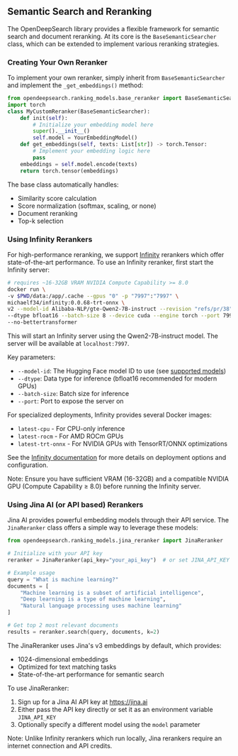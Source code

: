 ## Semantic Search and Reranking

The OpenDeepSearch library provides a flexible framework for semantic search and document reranking. At its core is the `BaseSemanticSearcher` class, which can be extended to implement various reranking strategies.

### Creating Your Own Reranker

To implement your own reranker, simply inherit from `BaseSemanticSearcher` and implement the `_get_embeddings()` method:

```python
from opendeepsearch.ranking_models.base_reranker import BaseSemanticSearcher
import torch
class MyCustomReranker(BaseSemanticSearcher):
    def init(self):
        # Initialize your embedding model here
        super().__init__()
        self.model = YourEmbeddingModel()
    def get_embeddings(self, texts: List[str]) -> torch.Tensor:
        # Implement your embedding logic here
        pass
    embeddings = self.model.encode(texts)
    return torch.tensor(embeddings)
```

The base class automatically handles:
- Similarity score calculation
- Score normalization (softmax, scaling, or none)
- Document reranking
- Top-k selection

### Using Infinity Rerankers

For high-performance reranking, we support [Infinity](https://github.com/michaelfeil/infinity) rerankers which offer state-of-the-art performance. To use an Infinity reranker, first start the Infinity server:

```bash
# requires ~16-32GB VRAM NVIDIA Compute Capability >= 8.0
docker run \
-v $PWD/data:/app/.cache --gpus "0" -p "7997":"7997" \
michaelf34/infinity:0.0.68-trt-onnx \
v2 --model-id Alibaba-NLP/gte-Qwen2-7B-instruct --revision "refs/pr/38" \
--dtype bfloat16 --batch-size 8 --device cuda --engine torch --port 7997 \
--no-bettertransformer
```

This will start an Infinity server using the Qwen2-7B-instruct model. The server will be available at `localhost:7997`.

Key parameters:
- `--model-id`: The Hugging Face model ID to use (see [supported models](https://github.com/michaelfeil/infinity#supported-tasks-and-models-by-infinity))
- `--dtype`: Data type for inference (bfloat16 recommended for modern GPUs)
- `--batch-size`: Batch size for inference
- `--port`: Port to expose the server on

For specialized deployments, Infinity provides several Docker images:
- `latest-cpu` - For CPU-only inference
- `latest-rocm` - For AMD ROCm GPUs
- `latest-trt-onnx` - For NVIDIA GPUs with TensorRT/ONNX optimizations

See the [Infinity documentation](https://michaelfeil.github.io/infinity/) for more details on deployment options and configuration.

Note: Ensure you have sufficient VRAM (16-32GB) and a compatible NVIDIA GPU (Compute Capability ≥ 8.0) before running the Infinity server.

### Using Jina AI (or API based) Rerankers

Jina AI provides powerful embedding models through their API service. The `JinaReranker` class offers a simple way to leverage these models:

```python
from opendeepsearch.ranking_models.jina_reranker import JinaReranker

# Initialize with your API key
reranker = JinaReranker(api_key="your_api_key")  # or set JINA_API_KEY env variable

# Example usage
query = "What is machine learning?"
documents = [
    "Machine learning is a subset of artificial intelligence",
    "Deep learning is a type of machine learning",
    "Natural language processing uses machine learning"
]

# Get top 2 most relevant documents
results = reranker.search(query, documents, k=2)
```

The JinaReranker uses Jina's v3 embeddings by default, which provides:
- 1024-dimensional embeddings
- Optimized for text matching tasks
- State-of-the-art performance for semantic search

To use JinaReranker:
1. Sign up for a Jina AI API key at https://jina.ai
2. Either pass the API key directly or set it as an environment variable `JINA_API_KEY`
3. Optionally specify a different model using the `model` parameter

Note: Unlike Infinity rerankers which run locally, Jina rerankers require an internet connection and API credits.